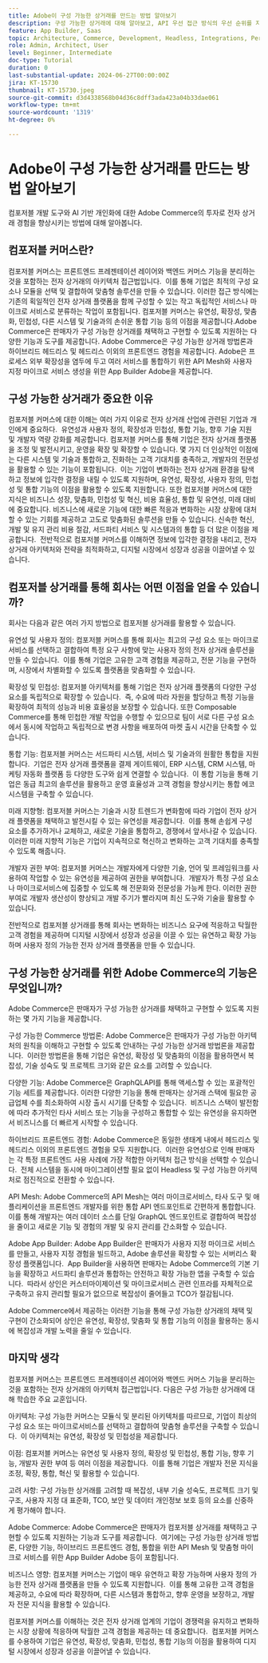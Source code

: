 ```yaml
---
title: Adobe이 구성 가능한 상거래를 만드는 방법 알아보기
description: 구성 가능한 상거래에 대해 알아보고, API 우선 접근 방식의 우선 순위를 지정하고, 모듈식 및 서비스 지향 아키텍처를 구현합니다.
feature: App Builder, Saas
topic: Architecture, Commerce, Development, Headless, Integrations, Performance, Personalization
role: Admin, Architect, User
level: Beginner, Intermediate
doc-type: Tutorial
duration: 0
last-substantial-update: 2024-06-27T00:00:00Z
jira: KT-15730
thumbnail: KT-15730.jpeg
source-git-commit: d3d4338568b04d36c8dff3ada423a04b33dae061
workflow-type: tm+mt
source-wordcount: '1319'
ht-degree: 0%

---
```



# Adobe이 구성 가능한 상거래를 만드는 방법 알아보기

컴포저블 개발 도구와 AI 기반 개인화에 대한 Adobe Commerce의 투자로 전자 상거래 경험을 향상시키는 방법에 대해 알아봅니다.

## 컴포저블 커머스란?

컴포저블 커머스는 프론트엔드 프레젠테이션 레이어와 백엔드 커머스 기능을 분리하는 것을 포함하는 전자 상거래의 아키텍처 접근법입니다. &#x200B; 이를 통해 기업은 최적의 구성 요소나 모듈을 선택 및 결합하여 맞춤형 솔루션을 만들 수 있습니다. 이러한 접근 방식에는 기존의 획일적인 전자 상거래 플랫폼을 함께 구성할 수 있는 작고 독립적인 서비스나 마이크로 서비스로 분류하는 작업이 포함됩니다. 컴포저블 커머스는 유연성, 확장성, 맞춤화, 민첩성, 다른 시스템 및 기술과의 손쉬운 통합 기능 등의 이점을 제공합니다. &#x200B; Adobe Commerce은 판매자가 구성 가능한 상거래를 채택하고 구현할 수 있도록 지원하는 다양한 기능과 도구를 제공합니다. Adobe Commerce은 구성 가능한 상거래 방법론과 하이브리드 헤드리스 및 헤드리스 이외의 프론트엔드 경험을 제공합니다. Adobe은 프로세스 외부 확장성을 염두에 두고 여러 서비스를 통합하기 위한 API Mesh와 사용자 지정 마이크로 서비스 생성을 위한 App Builder Adobe을 제공합니다. &#x200B;

## 구성 가능한 상거래가 중요한 이유

컴포저블 커머스에 대한 이해는 여러 가지 이유로 전자 상거래 산업에 관련된 기업과 개인에게 중요하다. &#x200B; 유연성과 사용자 정의, 확장성과 민첩성, 통합 기능, 향후 기술 지원 및 개발자 역량 강화를 제공합니다. 컴포저블 커머스를 통해 기업은 전자 상거래 플랫폼을 조정 및 발전시키고, 운영을 확장 및 확장할 수 있습니다. 몇 가지 더 인상적인 이점에는 다른 시스템 및 기술과 통합하고, 진화하는 고객 기대치를 충족하고, 개발자의 전문성을 활용할 수 있는 기능이 포함됩니다. &#x200B; 이는 기업이 변화하는 전자 상거래 환경을 탐색하고 정보에 입각한 결정을 내릴 수 있도록 지원하며, 유연성, 확장성, 사용자 정의, 민첩성 및 통합 기능의 이점을 활용할 수 있도록 지원합니다. 또한 컴포저블 커머스에 대한 지식은 비즈니스 성장, 맞춤화, 민첩성 및 혁신, 비용 효율성, 통합 및 유연성, 미래 대비에 중요합니다. &#x200B; 비즈니스에 새로운 기능에 대한 빠른 적응과 변화하는 시장 상황에 대처할 수 있는 기회를 제공하고 고도로 맞춤화된 솔루션을 만들 수 있습니다. 신속한 혁신, 개발 및 유지 관리 비용 절감, 서드파티 서비스 및 시스템과의 통합 등 더 많은 이점을 제공합니다. &#x200B; 전반적으로 컴포저블 커머스를 이해하면 정보에 입각한 결정을 내리고, 전자 상거래 아키텍처와 전략을 최적화하고, 디지털 시장에서 성장과 성공을 이끌어낼 수 있습니다. &#x200B;

## 컴포저블 상거래를 통해 회사는 어떤 이점을 얻을 수 있습니까?

회사는 다음과 같은 여러 가지 방법으로 컴포저블 상거래를 활용할 수 있습니다.

유연성 및 사용자 정의: 컴포저블 커머스를 통해 회사는 최고의 구성 요소 또는 마이크로 서비스를 선택하고 결합하여 특정 요구 사항에 맞는 사용자 정의 전자 상거래 솔루션을 만들 수 있습니다. &#x200B; 이를 통해 기업은 고유한 고객 경험을 제공하고, 전문 기능을 구현하며, 시장에서 차별화할 수 있도록 플랫폼을 맞춤화할 수 있습니다. &#x200B;

확장성 및 민첩성: 컴포저블 아키텍처를 통해 기업은 전자 상거래 플랫폼의 다양한 구성 요소를 독립적으로 확장할 수 있습니다. &#x200B; 즉, 수요에 따라 자원을 할당하고 특정 기능을 확장하여 최적의 성능과 비용 효율성을 보장할 수 있습니다. 또한 Composable Commerce를 통해 민첩한 개발 작업을 수행할 수 있으므로 팀이 서로 다른 구성 요소에서 동시에 작업하고 독립적으로 변경 사항을 배포하여 마켓 출시 시간을 단축할 수 있습니다. &#x200B;

통합 기능: 컴포저블 커머스는 서드파티 시스템, 서비스 및 기술과의 원활한 통합을 지원합니다. &#x200B; 기업은 전자 상거래 플랫폼을 결제 게이트웨이, ERP 시스템, CRM 시스템, 마케팅 자동화 플랫폼 등 다양한 도구와 쉽게 연결할 수 있습니다. &#x200B; 이 통합 기능을 통해 기업은 동급 최고의 솔루션을 활용하고 운영 효율성과 고객 경험을 향상시키는 통합 에코시스템을 구축할 수 있습니다.

미래 지향형: 컴포저블 커머스는 기술과 시장 트렌드가 변화함에 따라 기업이 전자 상거래 플랫폼을 채택하고 발전시킬 수 있는 유연성을 제공합니다. &#x200B; 이를 통해 손쉽게 구성 요소를 추가하거나 교체하고, 새로운 기술을 통합하고, 경쟁에서 앞서나갈 수 있습니다. 이러한 미래 지향적 기능은 기업이 지속적으로 혁신하고 변화하는 고객 기대치를 충족할 수 있도록 해줍니다.

개발자 권한 부여: 컴포저블 커머스는 개발자에게 다양한 기술, 언어 및 프레임워크를 사용하여 작업할 수 있는 유연성을 제공하여 권한을 부여합니다. &#x200B; 개발자가 특정 구성 요소나 마이크로서비스에 집중할 수 있도록 해 전문화와 전문성을 가능케 한다. 이러한 권한 부여로 개발자 생산성이 향상되고 개발 주기가 빨라지며 최신 도구와 기술을 활용할 수 있습니다.

전반적으로 컴포저블 상거래를 통해 회사는 변화하는 비즈니스 요구에 적응하고 탁월한 고객 경험을 제공하며 디지털 시장에서 성장과 성공을 이끌 수 있는 유연하고 확장 가능하며 사용자 정의 가능한 전자 상거래 플랫폼을 만들 수 있습니다. &#x200B;

## 구성 가능한 상거래를 위한 Adobe Commerce의 기능은 무엇입니까?

Adobe Commerce은 판매자가 구성 가능한 상거래를 채택하고 구현할 수 있도록 지원하는 몇 가지 기능을 제공합니다.

구성 가능한 Commerce 방법론: Adobe Commerce은 판매자가 구성 가능한 아키텍처의 원칙을 이해하고 구현할 수 있도록 안내하는 구성 가능한 상거래 방법론을 제공합니다. &#x200B; 이러한 방법론을 통해 기업은 유연성, 확장성 및 맞춤화의 이점을 활용하면서 복잡성, 기술 성숙도 및 프로젝트 크기와 같은 요소를 고려할 수 있습니다.

다양한 기능: Adobe Commerce은 GraphQLAPI를 통해 액세스할 수 있는 포괄적인 기능 세트를 제공합니다&#x200B;. 이러한 다양한 기능을 통해 판매자는 상거래 스택에 필요한 공급업체 수를 최소화하여 시장 출시 시기를 단축할 수 있습니다. &#x200B; 비즈니스 스택이 발전함에 따라 추가적인 타사 서비스 또는 기능을 구성하고 통합할 수 있는 유연성을 유지하면서 비즈니스를 더 빠르게 시작할 수 있습니다. &#x200B;

하이브리드 프론트엔드 경험: Adobe Commerce은 동일한 생태계 내에서 헤드리스 및 헤드리스 이외의 프론트엔드 경험을 모두 지원합니다. &#x200B; 이러한 유연성으로 인해 판매자는 각 특정 프론트엔드 사용 사례에 가장 적합한 아키텍처 접근 방식을 선택할 수 있습니다. &#x200B; 전체 시스템을 동시에 마이그레이션할 필요 없이 Headless 및 구성 가능한 아키텍처로 점진적으로 전환할 수 있습니다.

API Mesh: Adobe Commerce의 API Mesh는 여러 마이크로서비스, 타사 도구 및 애플리케이션을 프론트엔드 개발자를 위한 통합 API 엔드포인트로 간편하게 통합합니다. &#x200B; 이를 통해 개발자는 여러 데이터 소스를 단일 GraphQL 엔드포인트로 결합하여 복잡성을 줄이고 새로운 기능 및 경험의 개발 및 유지 관리를 간소화할 수 있습니다.

Adobe App Builder: Adobe App Builder은 판매자가 사용자 지정 마이크로 서비스를 만들고, 사용자 지정 경험을 빌드하고, Adobe 솔루션을 확장할 수 있는 서버리스 확장성 플랫폼입니다. &#x200B; App Builder을 사용하면 판매자는 Adobe Commerce의 기본 기능을 확장하고 서드파티 솔루션과 통합하는 안전하고 확장 가능한 앱을 구축할 수 있습니다. &#x200B; 따라서 상인은 커스터마이제이션 및 마이크로서비스 관련 인프라를 자체적으로 구축하고 유지 관리할 필요가 없으므로 복잡성이 줄어들고 TCO가 절감됩니다. &#x200B;

Adobe Commerce에서 제공하는 이러한 기능을 통해 구성 가능한 상거래의 채택 및 구현이 간소화되어 상인은 유연성, 확장성, 맞춤화 및 통합 기능의 이점을 활용하는 동시에 복잡성과 개발 노력을 줄일 수 있습니다. &#x200B;

## 마지막 생각

컴포저블 커머스는 프론트엔드 프레젠테이션 레이어와 백엔드 커머스 기능을 분리하는 것을 포함하는 전자 상거래의 아키텍처 접근법입니다. &#x200B; 다음은 구성 가능한 상거래에 대해 학습한 주요 교훈입니다.

아키텍처: 구성 가능한 커머스는 모듈식 및 분리된 아키텍처를 따르므로, 기업이 최상의 구성 요소 또는 마이크로서비스를 선택하고 결합하여 맞춤형 솔루션을 구축할 수 있습니다. &#x200B; 이 아키텍처는 유연성, 확장성 및 민첩성을 제공합니다.

이점: 컴포저블 커머스는 유연성 및 사용자 정의, 확장성 및 민첩성, 통합 기능, 향후 기능, 개발자 권한 부여 등 여러 이점을 제공합니다. &#x200B; 이를 통해 기업은 개발자 전문 지식을 조정, 확장, 통합, 혁신 및 활용할 수 있습니다.

고려 사항: 구성 가능한 상거래를 고려할 때 복잡성, 내부 기술 성숙도, 프로젝트 크기 및 구조, 사용자 지정 대 표준화, TCO, 보안 및 데이터 개인정보 보호 등의 요소를 신중하게 평가해야 합니다. &#x200B;

Adobe Commerce: Adobe Commerce은 판매자가 컴포저블 상거래를 채택하고 구현할 수 있도록 지원하는 기능과 도구를 제공합니다. &#x200B; 여기에는 구성 가능한 상거래 방법론, 다양한 기능, 하이브리드 프론트엔드 경험, 통합을 위한 API Mesh 및 맞춤형 마이크로 서비스를 위한 App Builder Adobe 등이 포함됩니다. &#x200B;

비즈니스 영향: 컴포저블 커머스는 기업이 매우 유연하고 확장 가능하며 사용자 정의 가능한 전자 상거래 플랫폼을 만들 수 있도록 지원합니다. &#x200B; 이를 통해 고유한 고객 경험을 제공하고, 수요에 따라 확장하며, 다른 시스템과 통합하고, 향후 운영을 보장하고, 개발자 전문 지식을 활용할 수 있습니다.

컴포저블 커머스를 이해하는 것은 전자 상거래 업계의 기업이 경쟁력을 유지하고 변화하는 시장 상황에 적응하며 탁월한 고객 경험을 제공하는 데 중요합니다. &#x200B; 컴포저블 커머스를 수용하여 기업은 유연성, 확장성, 맞춤화, 민첩성, 통합 기능의 이점을 활용하여 디지털 시장에서 성장과 성공을 이끌어낼 수 있습니다. &#x200B;
